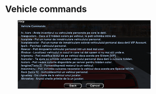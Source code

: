 # Vehicle commands

<figure><img src="../../.gitbook/assets/image (8).png" alt=""><figcaption></figcaption></figure>
